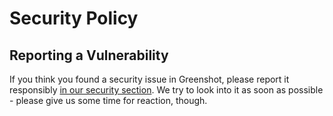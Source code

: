# Security Policy

## Reporting a Vulnerability

If you think you found a security issue in Greenshot, please report it responsibly [in our security section](https://github.com/greenshot/greenshot/security). We try to look into it as soon as possible - please give us some time for reaction, though.
